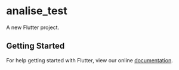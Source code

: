 # analise_test

A new Flutter project.

## Getting Started

For help getting started with Flutter, view our online
[documentation](https://flutter.io/).
